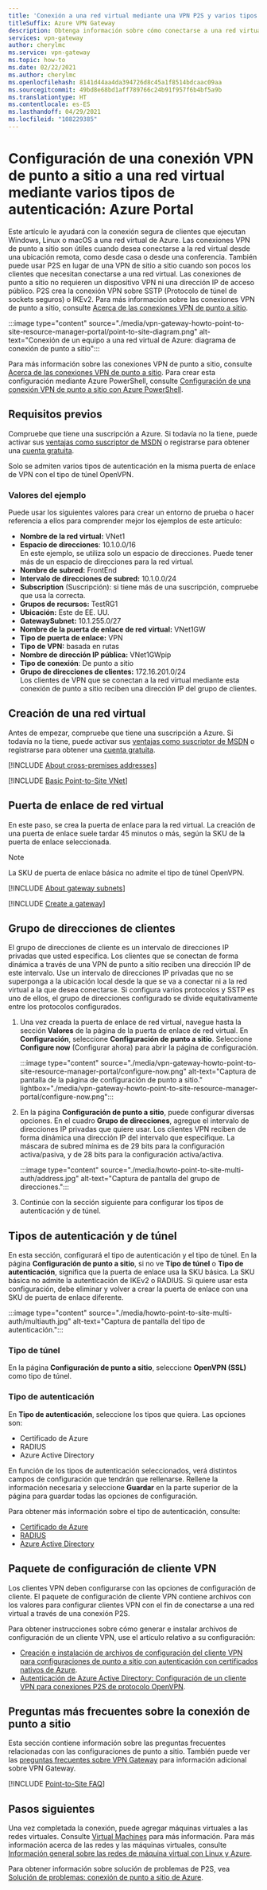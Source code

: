 ```yaml
---
title: 'Conexión a una red virtual mediante una VPN P2S y varios tipos de autenticación: portal'
titleSuffix: Azure VPN Gateway
description: Obtenga información sobre cómo conectarse a una red virtual mediante P2S usando varios tipos de autenticación.
services: vpn-gateway
author: cherylmc
ms.service: vpn-gateway
ms.topic: how-to
ms.date: 02/22/2021
ms.author: cherylmc
ms.openlocfilehash: 8141d44aa4da394726d8c45a1f8514bdcaac09aa
ms.sourcegitcommit: 49bd8e68bd1aff789766c24b91f957f6b4bf5a9b
ms.translationtype: HT
ms.contentlocale: es-ES
ms.lasthandoff: 04/29/2021
ms.locfileid: "108229385"
---
```

# <a name="configure-a-point-to-site-vpn-connection-to-a-vnet-using-multiple-authentication-types-azure-portal"></a>Configuración de una conexión VPN de punto a sitio a una red virtual mediante varios tipos de autenticación: Azure Portal

Este artículo le ayudará con la conexión segura de clientes que ejecutan Windows, Linux o macOS a una red virtual de Azure. Las conexiones VPN de punto a sitio son útiles cuando desea conectarse a la red virtual desde una ubicación remota, como desde casa o desde una conferencia. También puede usar P2S en lugar de una VPN de sitio a sitio cuando son pocos los clientes que necesitan conectarse a una red virtual. Las conexiones de punto a sitio no requieren un dispositivo VPN ni una dirección IP de acceso público. P2S crea la conexión VPN sobre SSTP (Protocolo de túnel de sockets seguros) o IKEv2. Para más información sobre las conexiones VPN de punto a sitio, consulte [Acerca de las conexiones VPN de punto a sitio](point-to-site-about.md).

:::image type="content" source="./media/vpn-gateway-howto-point-to-site-resource-manager-portal/point-to-site-diagram.png" alt-text="Conexión de un equipo a una red virtual de Azure: diagrama de conexión de punto a sitio":::

Para más información sobre las conexiones VPN de punto a sitio, consulte [Acerca de las conexiones VPN de punto a sitio](point-to-site-about.md). Para crear esta configuración mediante Azure PowerShell, consulte [Configuración de una conexión VPN de punto a sitio con Azure PowerShell](vpn-gateway-howto-point-to-site-rm-ps.md).

## <a name="prerequisites"></a>Requisitos previos

Compruebe que tiene una suscripción a Azure. Si todavía no la tiene, puede activar sus [ventajas como suscriptor de MSDN](https://azure.microsoft.com/pricing/member-offers/msdn-benefits-details) o registrarse para obtener una [cuenta gratuita](https://azure.microsoft.com/pricing/free-trial).

Solo se admiten varios tipos de autenticación en la misma puerta de enlace de VPN con el tipo de túnel OpenVPN.

### <a name="example-values"></a><a name="example"></a>Valores del ejemplo

Puede usar los siguientes valores para crear un entorno de prueba o hacer referencia a ellos para comprender mejor los ejemplos de este artículo:

* **Nombre de la red virtual:** VNet1
* **Espacio de direcciones**: 10.1.0.0/16<br>En este ejemplo, se utiliza solo un espacio de direcciones. Puede tener más de un espacio de direcciones para la red virtual.
* **Nombre de subred:** FrontEnd
* **Intervalo de direcciones de subred:** 10.1.0.0/24
* **Subscription** (Suscripción): si tiene más de una suscripción, compruebe que usa la correcta.
* **Grupos de recursos:** TestRG1
* **Ubicación:** Este de EE. UU.
* **GatewaySubnet:** 10.1.255.0/27<br>
* **Nombre de la puerta de enlace de red virtual:** VNet1GW
* **Tipo de puerta de enlace:** VPN
* **Tipo de VPN:** basada en rutas
* **Nombre de dirección IP pública:** VNet1GWpip
* **Tipo de conexión**: De punto a sitio
* **Grupo de direcciones de clientes:** 172.16.201.0/24<br>Los clientes de VPN que se conectan a la red virtual mediante esta conexión de punto a sitio reciben una dirección IP del grupo de clientes.

## <a name="create-a-virtual-network"></a><a name="createvnet"></a>Creación de una red virtual

Antes de empezar, compruebe que tiene una suscripción a Azure. Si todavía no la tiene, puede activar sus [ventajas como suscriptor de MSDN](https://azure.microsoft.com/pricing/member-offers/msdn-benefits-details) o registrarse para obtener una [cuenta gratuita](https://azure.microsoft.com/pricing/free-trial).

[!INCLUDE [About cross-premises addresses](../../includes/vpn-gateway-cross-premises.md)]

[!INCLUDE [Basic Point-to-Site VNet](../../includes/vpn-gateway-basic-vnet-rm-portal-include.md)]

## <a name="virtual-network-gateway"></a><a name="creategw"></a>Puerta de enlace de red virtual

En este paso, se crea la puerta de enlace para la red virtual. La creación de una puerta de enlace suele tardar 45 minutos o más, según la SKU de la puerta de enlace seleccionada.

>[!NOTE]
>La SKU de puerta de enlace básica no admite el tipo de túnel OpenVPN.
>

[!INCLUDE [About gateway subnets](../../includes/vpn-gateway-about-gwsubnet-portal-include.md)]

[!INCLUDE [Create a gateway](../../includes/vpn-gateway-add-gw-rm-portal-include.md)]

## <a name="client-address-pool"></a><a name="addresspool"></a>Grupo de direcciones de clientes

El grupo de direcciones de cliente es un intervalo de direcciones IP privadas que usted especifica. Los clientes que se conectan de forma dinámica a través de una VPN de punto a sitio reciben una dirección IP de este intervalo. Use un intervalo de direcciones IP privadas que no se superponga a la ubicación local desde la que se va a conectar ni a la red virtual a la que desea conectarse. Si configura varios protocolos y SSTP es uno de ellos, el grupo de direcciones configurado se divide equitativamente entre los protocolos configurados.

1. Una vez creada la puerta de enlace de red virtual, navegue hasta la sección **Valores** de la página de la puerta de enlace de red virtual. En **Configuración**, seleccione **Configuración de punto a sitio**. Seleccione **Configure now** (Configurar ahora) para abrir la página de configuración.

   :::image type="content" source="./media/vpn-gateway-howto-point-to-site-resource-manager-portal/configure-now.png" alt-text="Captura de pantalla de la página de configuración de punto a sitio." lightbox="./media/vpn-gateway-howto-point-to-site-resource-manager-portal/configure-now.png":::
1. En la página **Configuración de punto a sitio**, puede configurar diversas opciones. En el cuadro **Grupo de direcciones**, agregue el intervalo de direcciones IP privadas que quiere usar. Los clientes VPN reciben de forma dinámica una dirección IP del intervalo que especifique. La máscara de subred mínima es de 29 bits para la configuración activa/pasiva, y de 28 bits para la configuración activa/activa.

   :::image type="content" source="./media/howto-point-to-site-multi-auth/address.jpg" alt-text="Captura de pantalla del grupo de direcciones.":::

1. Continúe con la sección siguiente para configurar los tipos de autenticación y de túnel.

## <a name="authentication-and-tunnel-types"></a><a name="type"></a>Tipos de autenticación y de túnel

En esta sección, configurará el tipo de autenticación y el tipo de túnel. En la página **Configuración de punto a sitio**, si no ve **Tipo de túnel** o **Tipo de autenticación**, significa que la puerta de enlace usa la SKU básica. La SKU básica no admite la autenticación de IKEv2 o RADIUS. Si quiere usar esta configuración, debe eliminar y volver a crear la puerta de enlace con una SKU de puerta de enlace diferente.

   :::image type="content" source="./media/howto-point-to-site-multi-auth/multiauth.jpg" alt-text="Captura de pantalla del tipo de autenticación.":::

### <a name="tunnel-type"></a><a name="tunneltype"></a>Tipo de túnel

En la página **Configuración de punto a sitio**, seleccione **OpenVPN (SSL)** como tipo de túnel.

### <a name="authentication-type"></a><a name="authenticationtype"></a>Tipo de autenticación

En **Tipo de autenticación**, seleccione los tipos que quiera. Las opciones son:

* Certificado de Azure
* RADIUS
* Azure Active Directory

En función de los tipos de autenticación seleccionados, verá distintos campos de configuración que tendrán que rellenarse. Rellene la información necesaria y seleccione **Guardar** en la parte superior de la página para guardar todas las opciones de configuración.

Para obtener más información sobre el tipo de autenticación, consulte:

* [Certificado de Azure](vpn-gateway-howto-point-to-site-resource-manager-portal.md#type)
* [RADIUS](point-to-site-how-to-radius-ps.md)
* [Azure Active Directory](openvpn-azure-ad-tenant.md)

## <a name="vpn-client-configuration-package"></a><a name="clientconfig"></a>Paquete de configuración de cliente VPN

Los clientes VPN deben configurarse con las opciones de configuración de cliente. El paquete de configuración de cliente VPN contiene archivos con los valores para configurar clientes VPN con el fin de conectarse a una red virtual a través de una conexión P2S.

Para obtener instrucciones sobre cómo generar e instalar archivos de configuración de un cliente VPN, use el artículo relativo a su configuración:

* [Creación e instalación de archivos de configuración del cliente VPN para configuraciones de punto a sitio con autenticación con certificados nativos de Azure](point-to-site-vpn-client-configuration-azure-cert.md).
* [Autenticación de Azure Active Directory: Configuración de un cliente VPN para conexiones P2S de protocolo OpenVPN](openvpn-azure-ad-client.md).

## <a name="point-to-site-faq"></a><a name="faq"></a>Preguntas más frecuentes sobre la conexión de punto a sitio

Esta sección contiene información sobre las preguntas frecuentes relacionadas con las configuraciones de punto a sitio. También puede ver las [preguntas frecuentes sobre VPN Gateway](vpn-gateway-vpn-faq.md) para información adicional sobre VPN Gateway.

[!INCLUDE [Point-to-Site FAQ](../../includes/vpn-gateway-faq-p2s-azurecert-include.md)]

## <a name="next-steps"></a>Pasos siguientes

Una vez completada la conexión, puede agregar máquinas virtuales a las redes virtuales. Consulte [Virtual Machines](../index.yml) para más información. Para más información acerca de las redes y las máquinas virtuales, consulte [Información general sobre las redes de máquina virtual con Linux y Azure](../virtual-machines/network-overview.md).

Para obtener información sobre solución de problemas de P2S, vea [Solución de problemas: conexión de punto a sitio de Azure](vpn-gateway-troubleshoot-vpn-point-to-site-connection-problems.md).
